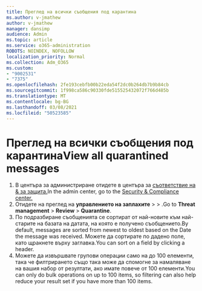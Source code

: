 ```yaml
---
title: Преглед на всички съобщения под карантина
ms.author: v-jmathew
author: v-jmathew
manager: dansimp
audience: Admin
ms.topic: article
ms.service: o365-administration
ROBOTS: NOINDEX, NOFOLLOW
localization_priority: Normal
ms.collection: Adm_O365
ms.custom:
- "9002531"
- "7375"
ms.openlocfilehash: 2fe193cebfb00b22eda54f2dc0b264db7b9b84cb
ms.sourcegitcommit: 1f998ca586c90330fde515525432072f766d485b
ms.translationtype: MT
ms.contentlocale: bg-BG
ms.lasthandoff: 03/08/2021
ms.locfileid: "50523585"
---
```

# <a name="view-all-quarantined-messages"></a><span data-ttu-id="5414e-102">Преглед на всички съобщения под карантина</span><span class="sxs-lookup"><span data-stu-id="5414e-102">View all quarantined messages</span></span>

1. <span data-ttu-id="5414e-103">В центъра за администриране отидете в центъра за [съответствие на & за защита.](https://go.microsoft.com/fwlink/p/?linkid=2077143)</span><span class="sxs-lookup"><span data-stu-id="5414e-103">In the admin center, go to the [Security & Compliance center.](https://go.microsoft.com/fwlink/p/?linkid=2077143)</span></span>
2. <span data-ttu-id="5414e-104">Отидете на преглед на **управлението на заплахите**  >    >  .</span><span class="sxs-lookup"><span data-stu-id="5414e-104">Go to **Threat management** > **Review** > **Quarantine**.</span></span>
3. <span data-ttu-id="5414e-105">По подразбиране съобщенията се сортират от най-новите към най-старите на базата на датата, на която е получено съобщението.</span><span class="sxs-lookup"><span data-stu-id="5414e-105">By default, messages are sorted from newest to oldest based on the Date the message was received.</span></span> <span data-ttu-id="5414e-106">Можете да сортирате по дадено поле, като щракнете върху заглавка.</span><span class="sxs-lookup"><span data-stu-id="5414e-106">You can sort on a field by clicking a header.</span></span>
4. <span data-ttu-id="5414e-107">Можете да извършвате групови операции само на до 100 елементи, така че филтрирането също така може да спомогне за намаляване на вашия набор от резултати, ако имате повече от 100 елементи.</span><span class="sxs-lookup"><span data-stu-id="5414e-107">You can only do bulk operations on up to 100 items, so filtering can also help reduce your result set if you have more than 100 items.</span></span>
